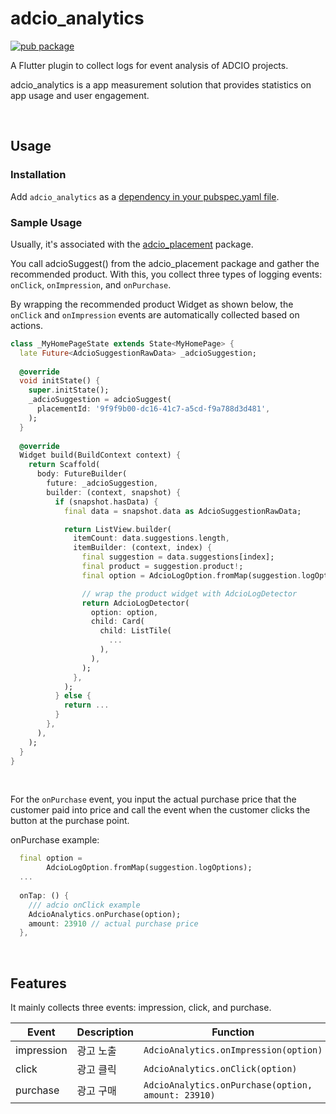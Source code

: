 # adcio_analytics

[![pub package](https://img.shields.io/pub/v/adcio_analytics.svg)](https://pub.dev/packages/adcio_analytics)

A Flutter plugin to collect logs for event analysis of ADCIO projects.

adcio_analytics is a app measurement solution that provides statistics on app usage and user engagement.

</br>

## Usage

### Installation

Add `adcio_analytics` as a [dependency in your pubspec.yaml file](https://pub.dev/packages/adcio_analytics/install).


### Sample Usage

Usually, it's associated with the [adcio_placement](https://pub.dev/packages/adcio_placement) package.

You call adcioSuggest() from the adcio_placement package and gather the recommended product. With this, you collect three types of logging events: `onClick`, `onImpression`, and `onPurchase`.

By wrapping the recommended product Widget as shown below, the `onClick` and `onImpression` events are automatically collected based on actions.

```dart
class _MyHomePageState extends State<MyHomePage> {
  late Future<AdcioSuggestionRawData> _adcioSuggestion;
  
  @override
  void initState() {
    super.initState();
    _adcioSuggestion = adcioSuggest(
      placementId: '9f9f9b00-dc16-41c7-a5cd-f9a788d3d481',
    );
  }
  
  @override
  Widget build(BuildContext context) {
    return Scaffold(
      body: FutureBuilder(
        future: _adcioSuggestion,
        builder: (context, snapshot) {
          if (snapshot.hasData) {
            final data = snapshot.data as AdcioSuggestionRawData;

            return ListView.builder(
              itemCount: data.suggestions.length,
              itemBuilder: (context, index) {
                final suggestion = data.suggestions[index];
                final product = suggestion.product!;
                final option = AdcioLogOption.fromMap(suggestion.logOptions);

                // wrap the product widget with AdcioLogDetector
                return AdcioLogDetector(
                  option: option,
                  child: Card( 
                    child: ListTile(
                      ...
                    ),
                  ),
                );
              },
            );
          } else {
            return ...
          }
        },
      ),
    );
  }
}
```
</br>

For the `onPurchase` event, you input the actual purchase price that the customer paid into price and call the event when the customer clicks the button at the purchase point.

onPurchase example:
```dart
  final option =
        AdcioLogOption.fromMap(suggestion.logOptions);
  ...
  
  onTap: () {
    /// adcio onClick example
    AdcioAnalytics.onPurchase(option);
    amount: 23910 // actual purchase price
  },
```

</br>

## Features

It mainly collects three events: impression, click, and purchase.

Event | Description |  Function
--- | --- | --- | 
impression | 광고 노출 | `AdcioAnalytics.onImpression(option)` 
click | 광고 클릭 | `AdcioAnalytics.onClick(option)` 
purchase | 광고 구매 | `AdcioAnalytics.onPurchase(option, amount: 23910)` 




